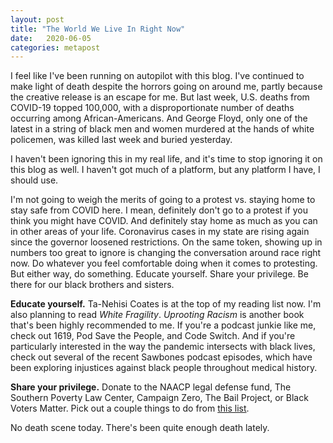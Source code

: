 ```yaml
---
layout: post
title: "The World We Live In Right Now"
date:   2020-06-05
categories: metapost
---
```

I feel like I've been running on autopilot with this blog. I've continued to make light of death despite the horrors going on around me, partly because the creative release is an escape for me. But last week, U.S. deaths from COVID-19 topped 100,000, with a disproportionate number of deaths occurring among African-Americans. And George Floyd, only one of the latest in a string of black men and women murdered at the hands of white policemen, was killed last week and buried yesterday.

I haven't been ignoring this in my real life, and it's time to stop ignoring it on this blog as well. I haven't got much of a platform, but any platform I have, I should use.

I'm not going to weigh the merits of going to a protest vs. staying home to stay safe from COVID here. I mean, definitely don't go to a protest if you think you might have COVID. And definitely stay home as much as you can in other areas of your life. Coronavirus cases in my state are rising again since the governor loosened restrictions. On the same token, showing up in numbers too great to ignore is changing the conversation around race right now. Do whatever you feel comfortable doing when it comes to protesting. But either way, do something. Educate yourself. Share your privilege. Be there for our black brothers and sisters.

**Educate yourself.** Ta-Nehisi Coates is at the top of my reading list now. I'm also planning to read _White Fragility_. _Uprooting Racism_ is another book that's been highly recommended to me. If you're a podcast junkie like me, check out 1619, Pod Save the People, and Code Switch. And if you're particularly interested in the way the pandemic intersects with black lives, check out several of the recent Sawbones podcast episodes, which have been exploring injustices against black people throughout medical history.

**Share your privilege.** Donate to the NAACP legal defense fund, The Southern Poverty Law Center, Campaign Zero, The Bail Project, or Black Voters Matter. Pick out a couple things to do from [this list](https://medium.com/equality-includes-you/what-white-people-can-do-for-racial-justice-f2d18b0e0234).

No death scene today. There's been quite enough death lately.
